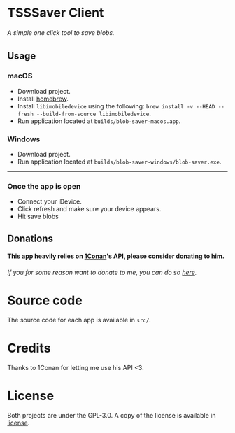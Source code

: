 # TSSSaver Client

###### A simple one click tool to save blobs.

## Usage

### macOS

- Download project.
- Install [homebrew](https://brew.sh/).
- Install `libimobiledevice` using the following: `brew install -v --HEAD --fresh --build-from-source libimobiledevice`.
- Run application located at `builds/blob-saver-macos.app`.

### Windows

- Download project.
- Run application located at `builds/blob-saver-windows/blob-saver.exe`.

---

### Once the app is open

- Connect your iDevice.
- Click refresh and make sure your device appears.
- Hit save blobs

## Donations

#### This app heavily relies on [1Conan](https://1conan.com/)'s API, please consider donating to him.

###### If you for some reason want to donate to me, you can do so [here](https://paypal.me/OBoudet).

# Source code

The source code for each app is available in `src/`.

# Credits

Thanks to 1Conan for letting me use his API <3.

# License

Both projects are under the GPL-3.0. A copy of the license is available in [license](license).
